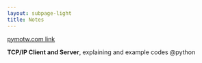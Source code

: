 ```yaml
---
layout: subpage-light
title: Notes
---
```


[pymotw.com link](https://pymotw.com/2/socket/tcp.html)

**TCP/IP Client and Server**, explaining and example codes 
@python

